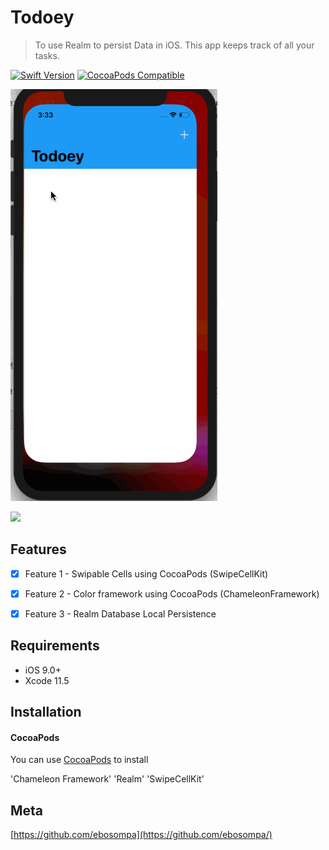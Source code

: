 # Todoey
> To use Realm to persist Data in iOS.
This app keeps track of all your tasks.

[![Swift Version][swift-image]][swift-url]
[![CocoaPods Compatible](https://img.shields.io/cocoapods/v/EZSwiftExtensions.svg)](https://img.shields.io/cocoapods/v/LFAlertController.svg)  

<img src='Todoey.gif' title='Video Walkthrough' width='' alt='Video Walkthrough' />

![](header.png)

## Features

- [x] Feature 1 - 
Swipable Cells using CocoaPods (SwipeCellKit)
- [x] Feature 2 -
Color framework using CocoaPods (ChameleonFramework)
- [x] Feature 3 -
Realm Database Local Persistence


## Requirements

- iOS 9.0+
- Xcode 11.5

## Installation

#### CocoaPods
You can use [CocoaPods](http://cocoapods.org/) to install 

'Chameleon Framework'
'Realm'
'SwipeCellKit'



## Meta

[https://github.com/ebosompa](https://github.com/ebosompa/)

[swift-image]:https://img.shields.io/badge/swift-3.0-orange.svg
[swift-url]: https://swift.org/
[license-image]: https://img.shields.io/badge/License-MIT-blue.svg
[license-url]: LICENSE
[travis-image]: https://img.shields.io/travis/dbader/node-datadog-metrics/master.svg?style=flat-square
[travis-url]: https://travis-ci.org/dbader/node-datadog-metrics
[codebeat-image]: https://codebeat.co/badges/c19b47ea-2f9d-45df-8458-b2d952fe9dad
[codebeat-url]: https://codebeat.co/projects/github-com-vsouza-awesomeios-com

